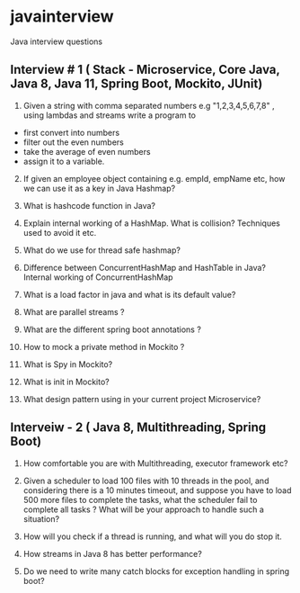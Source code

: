 # javainterview
Java interview questions

Interview # 1   ( Stack - Microservice, Core Java, Java 8, Java 11, Spring Boot, Mockito, JUnit)
------------------------------------------------------------------------------------------------

1. Given a string with comma separated numbers e.g "1,2,3,4,5,6,7,8" , using lambdas and streams write a program to 
  - first convert into numbers
  - filter out the even numbers
  - take the average of even numbers 
  - assign it to a variable.

2. If given an employee object containing e.g. empId, empName etc, how we can use it as a key in Java Hashmap? 

3. What is hashcode function in Java?
4. Explain internal working of a HashMap. What is collision? Techniques used to avoid it etc.

5. What do we use for thread safe hashmap?

6. Difference between ConcurrentHashMap and HashTable in Java? Internal working of ConcurrentHashMap

7. What is a load factor in java and what is its default value?

8. What are parallel streams ? 

9. What are the different spring boot annotations ?

10. How to mock a private method in Mockito ?

11. What is Spy in Mockito?

12. What is init in Mockito?

13. What design pattern using in your current project Microservice?

Interveiw - 2 ( Java 8, Multithreading, Spring Boot)
------------

1. How comfortable you are with Multithreading, executor framework etc?
2. Given a scheduler to load 100 files with 10 threads in the pool, and considering there is a 10 minutes timeout, and suppose you have to load 500 more files to complete the tasks, what the scheduler fail to complete all tasks ? What will be your approach to handle such a situation?

3. How will you check if a thread is running, and what will you do stop it.

4. How streams in Java 8 has better performance?

5. Do we need to write many catch blocks for exception handling in spring boot?





